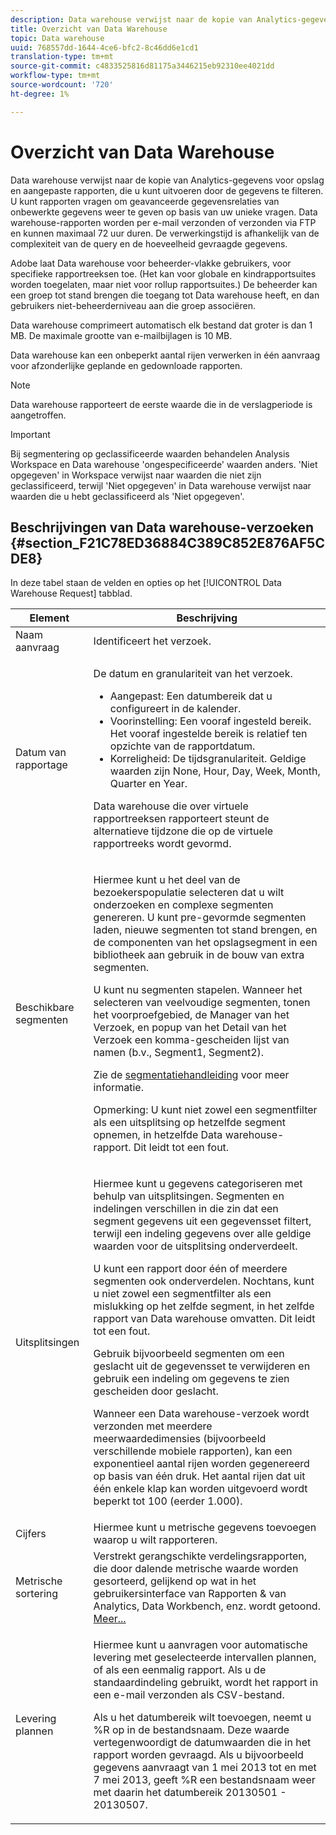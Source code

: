 ```yaml
---
description: Data warehouse verwijst naar de kopie van Analytics-gegevens voor opslag en aangepaste rapporten, die u kunt uitvoeren door de gegevens te filteren. U kunt rapporten vragen om geavanceerde gegevensrelaties van onbewerkte gegevens weer te geven op basis van uw unieke vragen. Data warehouse-rapporten worden per e-mail verzonden of verzonden via FTP en kunnen maximaal 72 uur duren. De verwerkingstijd is afhankelijk van de complexiteit van de query en de hoeveelheid gevraagde gegevens.
title: Overzicht van Data Warehouse
topic: Data warehouse
uuid: 768557dd-1644-4ce6-bfc2-8c46dd6e1cd1
translation-type: tm+mt
source-git-commit: c4833525816d81175a3446215eb92310ee4021dd
workflow-type: tm+mt
source-wordcount: '720'
ht-degree: 1%

---
```



# Overzicht van Data Warehouse

Data warehouse verwijst naar de kopie van Analytics-gegevens voor opslag en aangepaste rapporten, die u kunt uitvoeren door de gegevens te filteren. U kunt rapporten vragen om geavanceerde gegevensrelaties van onbewerkte gegevens weer te geven op basis van uw unieke vragen. Data warehouse-rapporten worden per e-mail verzonden of verzonden via FTP en kunnen maximaal 72 uur duren. De verwerkingstijd is afhankelijk van de complexiteit van de query en de hoeveelheid gevraagde gegevens.

Adobe laat Data warehouse voor beheerder-vlakke gebruikers, voor specifieke rapportreeksen toe. (Het kan voor globale en kindrapportsuites worden toegelaten, maar niet voor rollup rapportsuites.) De beheerder kan een groep tot stand brengen die toegang tot Data warehouse heeft, en dan gebruikers niet-beheerderniveau aan die groep associëren.

Data warehouse comprimeert automatisch elk bestand dat groter is dan 1 MB. De maximale grootte van e-mailbijlagen is 10 MB.

Data warehouse kan een onbeperkt aantal rijen verwerken in één aanvraag voor afzonderlijke geplande en gedownloade rapporten.

>[!NOTE]
>
>Data warehouse rapporteert de eerste waarde die in de verslagperiode is aangetroffen.

>[!IMPORTANT]
>
>Bij segmentering op geclassificeerde waarden behandelen Analysis Workspace en Data warehouse &#39;ongespecificeerde&#39; waarden anders. &#39;Niet opgegeven&#39; in Workspace verwijst naar waarden die niet zijn geclassificeerd, terwijl &#39;Niet opgegeven&#39; in Data warehouse verwijst naar waarden die u hebt geclassificeerd als &#39;Niet opgegeven&#39;.

## Beschrijvingen van Data warehouse-verzoeken {#section_F21C78ED36884C389C852E876AF5CDE8}

In deze tabel staan de velden en opties op het [!UICONTROL Data Warehouse Request] tabblad.

<table id="table_7325A2466866460E8B0AF7D696152713"> 
 <thead> 
  <tr> 
   <th colname="col1" class="entry"> Element </th> 
   <th colname="col2" class="entry"> Beschrijving </th> 
  </tr> 
 </thead>
 <tbody> 
  <tr> 
   <td colname="col1"> <span class="wintitle"> Naam aanvraag</span> </td> 
   <td colname="col2"> Identificeert het verzoek. </td> 
  </tr> 
  <tr> 
   <td colname="col1"> <span class="wintitle"> Datum van rapportage</span> </td> 
   <td colname="col2"> <p>De datum en granulariteit van het verzoek. </p> 
    <ul id="ul_C00F4529BD9E4113B517A61751B1DD5C"> 
     <li id="li_4D7C26812DF94ED7B64F985309541F46"> <span class="wintitle"> Aangepast</span>: Een datumbereik dat u configureert in de kalender. </li> 
     <li id="li_2B272087006847148A936350D1B2D523"> <span class="wintitle"> Voorinstelling</span>: Een vooraf ingesteld bereik. Het vooraf ingestelde bereik is relatief ten opzichte van de rapportdatum. </li> 
     <li id="li_745989965BB94D489FF7046587E13C42"> <span class="wintitle"> Korreligheid</span>: De tijdsgranulariteit. Geldige waarden zijn None, Hour, Day, Week, Month, Quarter en Year. </li> 
    </ul> <p>Data warehouse die over virtuele rapportreeksen rapporteert steunt de alternatieve tijdzone die op de virtuele rapportreeks wordt gevormd. </p> </td> 
  </tr> 
  <tr> 
   <td colname="col1"> <span class="wintitle"> Beschikbare segmenten</span> </td> 
   <td colname="col2"> <p>Hiermee kunt u het deel van de bezoekerspopulatie selecteren dat u wilt onderzoeken en complexe segmenten genereren. U kunt pre-gevormde segmenten laden, nieuwe segmenten tot stand brengen, en de componenten van het opslagsegment in een bibliotheek aan gebruik in de bouw van extra segmenten. </p> <p>U kunt nu segmenten stapelen. Wanneer het selecteren van veelvoudige segmenten, tonen het voorproefgebied, de Manager van het Verzoek, en popup van het Detail van het Verzoek een komma-gescheiden lijst van namen (b.v., Segment1, Segment2). </p> <p>Zie de <a href="/help/components/c-segmentation/seg-home.md"> segmentatiehandleiding</a> voor meer informatie. </p> <p>Opmerking:  U kunt niet zowel een segmentfilter als een uitsplitsing op hetzelfde segment opnemen, in hetzelfde Data warehouse-rapport. Dit leidt tot een fout. </p> </td> 
  </tr> 
  <tr> 
   <td colname="col1"> <span class="wintitle"> Uitsplitsingen</span> </td> 
   <td colname="col2"> <p>Hiermee kunt u gegevens categoriseren met behulp van uitsplitsingen. Segmenten en indelingen verschillen in die zin dat een segment gegevens uit een gegevensset filtert, terwijl een indeling gegevens over alle geldige waarden voor de uitsplitsing onderverdeelt. </p> U kunt een rapport door één of meerdere segmenten ook onderverdelen. Nochtans, kunt u niet zowel een segmentfilter als een mislukking op het zelfde segment, in het zelfde rapport van Data warehouse omvatten. Dit leidt tot een fout. <p> Gebruik bijvoorbeeld segmenten om een geslacht uit de gegevensset te verwijderen en gebruik een indeling om gegevens te zien gescheiden door geslacht. </p> <p>Wanneer een Data warehouse-verzoek wordt verzonden met meerdere meerwaardedimensies (bijvoorbeeld verschillende mobiele rapporten), kan een exponentieel aantal rijen worden gegenereerd op basis van één druk. Het aantal rijen dat uit één enkele klap kan worden uitgevoerd wordt beperkt tot 100 (eerder 1.000). </p> </td> 
  </tr> 
  <tr> 
   <td colname="col1"> <span class="wintitle"> Cijfers</span> </td> 
   <td colname="col2">Hiermee kunt u metrische gegevens toevoegen waarop u wilt rapporteren. </td> 
  </tr> 
  <tr> 
   <td colname="col1"><span class="wintitle"> Metrische sortering</span> </td> 
   <td colname="col2">Verstrekt gerangschikte verdelingsrapporten, die door dalende metrische waarde worden gesorteerd, gelijkend op wat in het gebruikersinterface van Rapporten &amp; van Analytics, Data Workbench, enz. wordt getoond. <a href="/help/export/data-warehouse/sorting-by-metric.md"  > Meer...</a> </td> 
  </tr> 
  <tr> 
   <td colname="col1"> <span class="wintitle"> Levering plannen</span> </td> 
   <td colname="col2"> <p>Hiermee kunt u aanvragen voor automatische levering met geselecteerde intervallen plannen, of als een eenmalig rapport. Als u de standaardindeling gebruikt, wordt het rapport in een e-mail verzonden als CSV-bestand. </p> <p>Als u het datumbereik wilt toevoegen, neemt u <span class="filepath"> %R</span> op in de bestandsnaam. Deze waarde vertegenwoordigt de datumwaarden die in het rapport worden gevraagd. Als u bijvoorbeeld gegevens aanvraagt van 1 mei 2013 tot en met 7 mei 2013, geeft <span class="filepath"> %R</span> een bestandsnaam weer met daarin het datumbereik 20130501 - 20130507. </p> </td> 
  </tr> 
 </tbody> 
</table>

